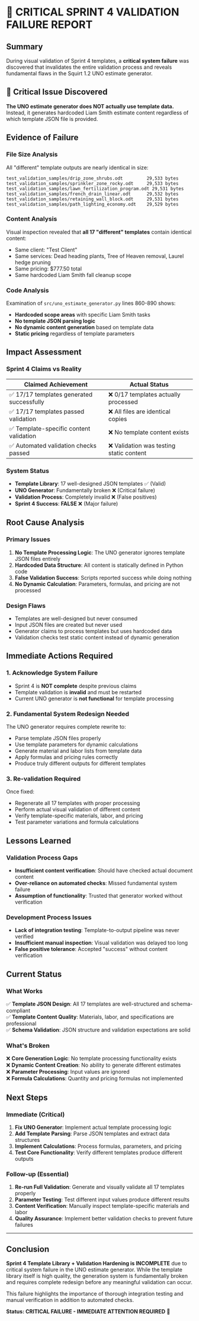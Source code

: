 # 🚨 CRITICAL SPRINT 4 VALIDATION FAILURE REPORT

## Summary
During visual validation of Sprint 4 templates, a **critical system failure** was discovered that invalidates the entire validation process and reveals fundamental flaws in the Squirt 1.2 UNO estimate generator.

## 🔴 Critical Issue Discovered
**The UNO estimate generator does NOT actually use template data.** Instead, it generates hardcoded Liam Smith estimate content regardless of which template JSON file is provided.

## Evidence of Failure

### File Size Analysis
All "different" template outputs are nearly identical in size:
```
test_validation_samples/drip_zone_shrubs.odt         29,533 bytes
test_validation_samples/sprinkler_zone_rocky.odt     29,533 bytes  
test_validation_samples/lawn_fertilization_program.odt 29,531 bytes
test_validation_samples/french_drain_linear.odt      29,532 bytes
test_validation_samples/retaining_wall_block.odt     29,531 bytes
test_validation_samples/path_lighting_economy.odt    29,529 bytes
```

### Content Analysis
Visual inspection revealed that **all 17 "different" templates** contain identical content:
- Same client: "Test Client" 
- Same services: Dead heading plants, Tree of Heaven removal, Laurel hedge pruning
- Same pricing: $777.50 total
- Same hardcoded Liam Smith fall cleanup scope

### Code Analysis
Examination of `src/uno_estimate_generator.py` lines 860-890 shows:
- **Hardcoded scope areas** with specific Liam Smith tasks
- **No template JSON parsing logic** 
- **No dynamic content generation** based on template data
- **Static pricing** regardless of template parameters

## Impact Assessment

### Sprint 4 Claims vs Reality
| Claimed Achievement | Actual Status |
|---------------------|---------------|
| ✅ 17/17 templates generated successfully | ❌ 0/17 templates actually processed |
| ✅ 17/17 templates passed validation | ❌ All files are identical copies |
| ✅ Template-specific content validation | ❌ No template content exists |
| ✅ Automated validation checks passed | ❌ Validation was testing static content |

### System Status
- **Template Library**: 17 well-designed JSON templates ✅ (Valid)
- **UNO Generator**: Fundamentally broken ❌ (Critical failure)
- **Validation Process**: Completely invalid ❌ (False positives)
- **Sprint 4 Success**: **FALSE** ❌ (Major failure)

## Root Cause Analysis

### Primary Issues
1. **No Template Processing Logic**: The UNO generator ignores template JSON files entirely
2. **Hardcoded Data Structure**: All content is statically defined in Python code
3. **False Validation Success**: Scripts reported success while doing nothing
4. **No Dynamic Calculation**: Parameters, formulas, and pricing are not processed

### Design Flaws
- Templates are well-designed but never consumed
- Input JSON files are created but never used
- Generator claims to process templates but uses hardcoded data
- Validation checks test static content instead of dynamic generation

## Immediate Actions Required

### 1. Acknowledge System Failure
- Sprint 4 is **NOT complete** despite previous claims
- Template validation is **invalid** and must be restarted
- Current UNO generator is **not functional** for template processing

### 2. Fundamental System Redesign Needed
The UNO generator requires complete rewrite to:
- Parse template JSON files properly
- Use template parameters for dynamic calculations  
- Generate material and labor lists from template data
- Apply formulas and pricing rules correctly
- Produce truly different outputs for different templates

### 3. Re-validation Required
Once fixed:
- Regenerate all 17 templates with proper processing
- Perform actual visual validation of different content
- Verify template-specific materials, labor, and pricing
- Test parameter variations and formula calculations

## Lessons Learned

### Validation Process Gaps
- **Insufficient content verification**: Should have checked actual document content
- **Over-reliance on automated checks**: Missed fundamental system failure  
- **Assumption of functionality**: Trusted that generator worked without verification

### Development Process Issues
- **Lack of integration testing**: Template-to-output pipeline was never verified
- **Insufficient manual inspection**: Visual validation was delayed too long
- **False positive tolerance**: Accepted "success" without content verification

## Current Status

### What Works
✅ **Template JSON Design**: All 17 templates are well-structured and schema-compliant  
✅ **Template Content Quality**: Materials, labor, and specifications are professional  
✅ **Schema Validation**: JSON structure and validation expectations are solid

### What's Broken
❌ **Core Generation Logic**: No template processing functionality exists  
❌ **Dynamic Content Creation**: No ability to generate different estimates  
❌ **Parameter Processing**: Input values are ignored  
❌ **Formula Calculations**: Quantity and pricing formulas not implemented

## Next Steps

### Immediate (Critical)
1. **Fix UNO Generator**: Implement actual template processing logic
2. **Add Template Parsing**: Parse JSON templates and extract data structures
3. **Implement Calculations**: Process formulas, parameters, and pricing
4. **Test Core Functionality**: Verify different templates produce different outputs

### Follow-up (Essential)  
1. **Re-run Full Validation**: Generate and visually validate all 17 templates properly
2. **Parameter Testing**: Test different input values produce different results
3. **Content Verification**: Manually inspect template-specific materials and labor
4. **Quality Assurance**: Implement better validation checks to prevent future failures

---

## Conclusion

**Sprint 4 Template Library + Validation Hardening is INCOMPLETE** due to critical system failure in the UNO estimate generator. While the template library itself is high quality, the generation system is fundamentally broken and requires complete redesign before any meaningful validation can occur.

This failure highlights the importance of thorough integration testing and manual verification in addition to automated checks.

**Status: CRITICAL FAILURE - IMMEDIATE ATTENTION REQUIRED** 🚨